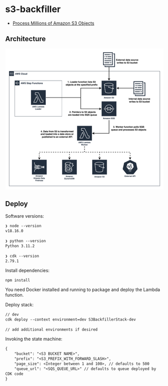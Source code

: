 # s3-backfiller

* [Process Millions of Amazon S3 Objects](https://www.michaelsambol.com/blogs/process_millions_of_s3_objects.html)

## Architecture

![Architecture Diagram](images/Processing_Millions_of_S3_Objects.png)

## Deploy 

Software versions:
```
❯ node --version
v18.16.0

❯ python --version
Python 3.11.2

❯ cdk --version
2.79.1
```

Install dependencies:
```
npm install
```

You need Docker installed and running to package and deploy the Lambda function.

Deploy stack:
```
// dev
cdk deploy --context environment=dev S3BackfillerStack-dev

// add additional environments if desired
```

Invoking the state machine:
```
{
    "bucket": "<S3 BUCKET NAME>",
    "prefix": "<S3_PREFIX_WITH_FORWARD_SLASH>",
    "page_size": <Integer between 1 and 100>, // defaults to 500
    "queue_url": "<SQS_QUEUE_URL>" // defaults to queue deployed by CDK code
}
```
